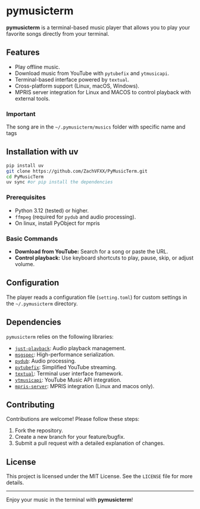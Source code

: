 # pymusicterm
**pymusicterm** is a terminal-based music player that allows you to play your favorite songs directly from your terminal. 

## Features
- Play offline music.
- Download music from YouTube with `pytubefix` and `ytmusicapi`.
- Terminal-based interface powered by `textual`.
- Cross-platform support (Linux, macOS, Windows).
- MPRIS server integration for Linux and MACOS to control playback with external tools.

### Important
The song are in the `~/.pymusicterm/musics` folder with specific name and tags

## Installation with uv
```bash	
pip install uv
git clone https://github.com/ZachVFXX/PyMusicTerm.git
cd PyMusicTerm
uv sync #or pip install the dependencies
```

### Prerequisites
- Python 3.12 (tested) or higher.
- `ffmpeg` (required for `pydub` and audio processing).
- On linux, install PyObject for mpris

### Basic Commands
- **Download from YouTube:** Search for a song or paste the URL.
- **Control playback:** Use keyboard shortcuts to play, pause, skip, or adjust volume.

## Configuration

The player reads a configuration file (`setting.toml`) for custom settings in the `~/.pymusicterm` directory.

## Dependencies

`pymusicterm` relies on the following libraries:

- [`just-playback`](https://pypi.org/project/just-playback/): Audio playback management.
- [`msgspec`](https://pypi.org/project/msgspec/): High-performance serialization.
- [`pydub`](https://pypi.org/project/pydub/): Audio processing.
- [`pytubefix`](https://pypi.org/project/pytubefix/): Simplified YouTube streaming.
- [`textual`](https://pypi.org/project/textual/): Terminal user interface framework.
- [`ytmusicapi`](https://pypi.org/project/ytmusicapi/): YouTube Music API integration.
- [`mpris-server`](https://pypi.org/project/mpris-server/): MPRIS integration (Linux and macos only).

## Contributing

Contributions are welcome! Please follow these steps:

1. Fork the repository.
2. Create a new branch for your feature/bugfix.
3. Submit a pull request with a detailed explanation of changes.

## License

This project is licensed under the MIT License. See the `LICENSE` file for more details.

---

Enjoy your music in the terminal with **pymusicterm**!